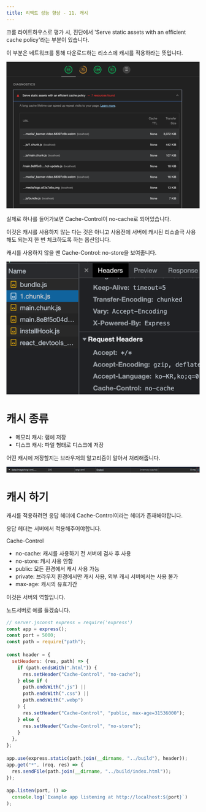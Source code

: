 ```yaml
---
title: 리액트 성능 향상 - 11. 캐시
---
```


크롬 라이트하우스로 평가 시, 진단에서 'Serve static assets with an efficient cache policy'라는 부분이 있습니다.

이 부분은 네트워크를 통해 다운로드하는 리소스에 캐시를 적용하라는 뜻입니다.

![image](img/21/1.png)

실제로 하나를 들어가보면 Cache-Control이 no-cache로 되어있습니다.

이것은 캐시를 사용하지 않는 다는 것은 아니고 사용전에 서버에 캐시된 리소슬극 사용해도 되는지 한 번 체크하도록 하는 옵션입니다.

캐시를 사용하지 않을 땐 Cache-Control: no-store을 보여줍니다.

![image](img/21/2.png)

# 캐시 종류

- 메모리 캐시: 램에 저장
- 디스크 캐시: 파일 형태로 디스크에 저장

어떤 캐시에 저장할지는 브라우저의 알고리즘이 알아서 처리해줍니다.

![image](img/21/3.png)

# 캐시 하기

캐시를 적용하려면 응답 헤더에 Cache-Control이라는 헤더가 존재해야합니다.

응답 헤더는 서버에서 적용해주어야합니다.

Cache-Control

- no-cache: 캐시를 사용하기 전 서버에 검사 후 사용
- no-store: 캐시 사용 안함
- public: 모든 환경에서 캐시 사용 가능
- private: 브라우저 환경에서만 캐시 사용, 외부 캐시 서버에서는 사용 불가
- max-age: 캐시의 유효기간

이것은 서버의 역할입니다.

노드서버로 예를 들겠습니다.

```jsx
// server.jsconst express = require('express')
const app = express();
const port = 5000;
const path = require("path");

const header = {
  setHeaders: (res, path) => {
    if (path.endsWith(".html")) {
      res.setHeader("Cache-Control", "no-cache");
    } else if (
      path.endsWith(".js") ||
      path.endsWith(".css") ||
      path.endsWith(".webp")
    ) {
      res.setHeader("Cache-Control", "public, max-age=31536000");
    } else {
      res.setHeader("Cache-Control", "no-store");
    }
  },
};

app.use(express.static(path.join(__dirname, "../build"), header));
app.get("*", (req, res) => {
  res.sendFile(path.join(__dirname, "../build/index.html"));
});

app.listen(port, () =>
  console.log(`Example app listening at http://localhost:${port}`)
);
```
